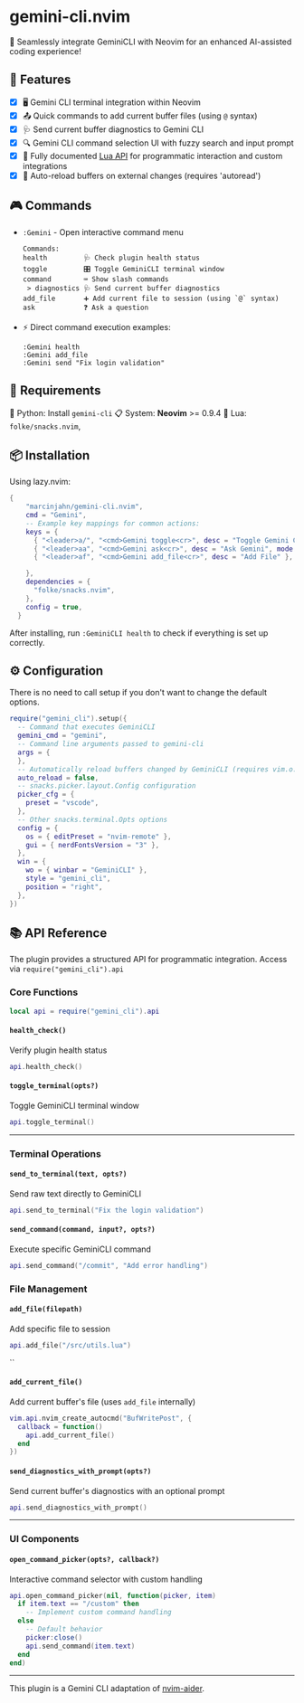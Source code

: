 # gemini-cli.nvim

🤖 Seamlessly integrate GeminiCLI with Neovim for an enhanced AI-assisted coding experience!

## 🌟 Features

- [x] 🖥️ Gemini CLI terminal integration within Neovim
- [x] 📤 Quick commands to add current buffer files (using `@` syntax)
- [x] 🩺 Send current buffer diagnostics to Gemini CLI
- [x] 🔍 Gemini CLI command selection UI with fuzzy search and input prompt
- [x] 🔌 Fully documented [Lua API](lua/gemini_cli/api.lua) for
      programmatic interaction and custom integrations
- [x] 🔄 Auto-reload buffers on external changes (requires 'autoread')

## 🎮 Commands

- `:Gemini` - Open interactive command menu

  ```text
  Commands:
  health         🩺 Check plugin health status
  toggle         🎛️ Toggle GeminiCLI terminal window
  command        ⌨️ Show slash commands
   > diagnostics 🩺 Send current buffer diagnostics
  add_file       ➕ Add current file to session (using `@` syntax)
  ask            ❓ Ask a question
  ```

- ⚡ Direct command execution examples:

  ```vim
  :Gemini health
  :Gemini add_file
  :Gemini send "Fix login validation"
  ```

## 🔗 Requirements

🐍 Python: Install `gemini-cli`
📋 System: **Neovim** >= 0.9.4
🌙 Lua: `folke/snacks.nvim`,

## 📦 Installation

Using lazy.nvim:

```lua
{
    "marcinjahn/gemini-cli.nvim",
    cmd = "Gemini",
    -- Example key mappings for common actions:
    keys = {
      { "<leader>a/", "<cmd>Gemini toggle<cr>", desc = "Toggle Gemini CLI" },
      { "<leader>aa", "<cmd>Gemini ask<cr>", desc = "Ask Gemini", mode = { "n", "v" } },
      { "<leader>af", "<cmd>Gemini add_file<cr>", desc = "Add File" },

    },
    dependencies = {
      "folke/snacks.nvim",
    },
    config = true,
  }
```

After installing, run `:GeminiCLI health` to check if everything is set up correctly.

## ⚙️ Configuration

There is no need to call setup if you don't want to change the default options.

```lua
require("gemini_cli").setup({
  -- Command that executes GeminiCLI
  gemini_cmd = "gemini",
  -- Command line arguments passed to gemini-cli
  args = {
  },
  -- Automatically reload buffers changed by GeminiCLI (requires vim.o.autoread = true)
  auto_reload = false,
  -- snacks.picker.layout.Config configuration
  picker_cfg = {
    preset = "vscode",
  },
  -- Other snacks.terminal.Opts options
  config = {
    os = { editPreset = "nvim-remote" },
    gui = { nerdFontsVersion = "3" },
  },
  win = {
    wo = { winbar = "GeminiCLI" },
    style = "gemini_cli",
    position = "right",
  },
})
```

## 📚 API Reference

The plugin provides a structured API for programmatic integration. Access via `require("gemini_cli").api`

### Core Functions

```lua
local api = require("gemini_cli").api
```

#### `health_check()`

Verify plugin health status

```lua
api.health_check()
```

#### `toggle_terminal(opts?)`

Toggle GeminiCLI terminal window

```lua
api.toggle_terminal()
```

---

### Terminal Operations

#### `send_to_terminal(text, opts?)`

Send raw text directly to GeminiCLI

```lua
api.send_to_terminal("Fix the login validation")
```

#### `send_command(command, input?, opts?)`

Execute specific GeminiCLI command

```lua
api.send_command("/commit", "Add error handling")
```

### File Management

#### `add_file(filepath)`

Add specific file to session

```lua
api.add_file("/src/utils.lua")
```

``

#### `add_current_file()`

Add current buffer's file (uses `add_file` internally)

```lua
vim.api.nvim_create_autocmd("BufWritePost", {
  callback = function()
    api.add_current_file()
  end
})
```

#### `send_diagnostics_with_prompt(opts?)`

Send current buffer's diagnostics with an optional prompt

```lua
api.send_diagnostics_with_prompt()
```

---

### UI Components

#### `open_command_picker(opts?, callback?)`

Interactive command selector with custom handling

```lua
api.open_command_picker(nil, function(picker, item)
  if item.text == "/custom" then
    -- Implement custom command handling
  else
    -- Default behavior
    picker:close()
    api.send_command(item.text)
  end
end)
```

---

This plugin is a Gemini CLI adaptation of [nvim-aider](https://github.com/GeorgesAlkhouri/nvim-aider).
